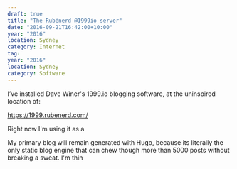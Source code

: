 ```yaml
---
draft: true
title: "The Rubénerd @1999io server"
date: "2016-09-21T16:42:00+10:00"
year: "2016"
location: Sydney
category: Internet
tag:
year: "2016"
location: Sydney
category: Software
---
```



I’ve installed Dave Winer's 1999.io blogging software, at the uninspired location of:

https://1999.rubenerd.com/

Right now I'm using it as a 

My primary blog will remain generated with Hugo, because its literally the only static blog engine that can chew though more than 5000 posts without breaking a sweat. I'm thin

